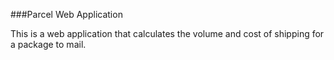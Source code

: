 ###Parcel Web Application

This is a web application that calculates the volume and cost of shipping for a package to mail.


